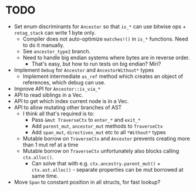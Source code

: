 # TODO

* Set enum discriminants for `Ancestor` so that `is_*` can use bitwise ops + `retag_stack` can write 1 byte only.
  * Compiler does not auto-optimize `matches!()` in `is_*` functions. Need to do it manually.
  * See `ancestor_type2` branch.
  * Need to handle big endian systems where bytes are in reverse order.
    * That's easy, but how to run tests on big endian? Miri?
* Implement `Debug` for `Ancestor` and `AncestorWithout*` types
  * Implement intermediate `as_ref` method which creates an object of references, which debug can use.
* Improve API for `Ancestor::is_via_*`
* API to read siblings in a Vec.
* API to get which index current node is in a Vec.
* API to allow mutating other branches of AST
  * I think all that's required is to:
    * Pass `&mut TraverseCtx` to `enter_*` and `exit_*`
    * Add `parent_mut`, `ancestor_mut` methods to `TraverseCtx`
    * Add `span_mut`, `directives_mut` etc to all `*Without*` types
  * Mutable borrow on `TraverseCtx` and `Ancestor` prevents creating more than 1 mut ref at a time
  * Mutable borrow on `TraverseCtx` unfortunately also blocks calling `ctx.alloc()`.
    * Can solve that with e.g. `ctx.ancestry.parent_mut()` + `ctx.ast.alloc()` - separate properties
      can be mut borrowed at same time.
* Move `Span` to constant position in all structs, for fast lookup?
